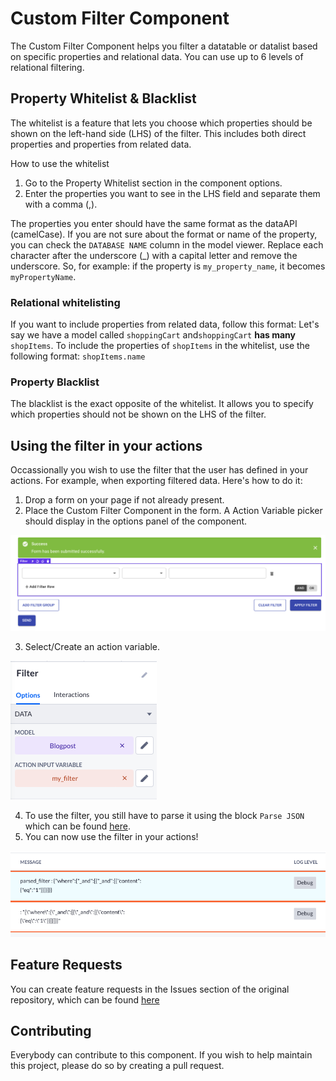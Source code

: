 # Custom Filter Component

The Custom Filter Component helps you filter a datatable or datalist based on specific properties and relational data. You can use up to 6 levels of relational filtering.

## Property Whitelist & Blacklist

The whitelist is a feature that lets you choose which properties should be shown on the left-hand side (LHS) of the filter. This includes both direct properties and properties from related data.

How to use the whitelist

1. Go to the Property Whitelist section in the component options.
2. Enter the properties you want to see in the LHS field and separate them with a comma (,).

The properties you enter should have the same format as the dataAPI (camelCase). If you are not sure about the format or name of the property, you can check the `DATABASE NAME` column in the model viewer. Replace each character after the underscore (_) with a capital letter and remove the underscore. So, for example: if the property is `my_property_name`, it becomes `myPropertyName`.

### Relational whitelisting

If you want to include properties from related data, follow this format:
Let's say we have a model called `shoppingCart` and`shoppingCart` **has many** `shopItems`. To include the properties of `shopItems` in the whitelist, use the following format:
`shopItems.name`

### Property Blacklist

The blacklist is the exact opposite of the whitelist. It allows you to specify which properties should not be shown on the LHS of the filter.

## Using the filter in your actions

Occassionally you wish to use the filter that the user has defined in your actions. For example, when exporting filtered data. Here's how to do it:
1. Drop a form on your page if not already present.
2. Place the Custom Filter Component in the form. A Action Variable picker should display in the options panel of the component.

![Filter in form](public/image.png)

3. Select/Create an action variable.

![Filter Options](public/image1.png)

4. To use the filter, you still have to parse it using the block `Parse JSON` which can be found [here](https://my.bettyblocks.com/block-store/0e2b5a6c-24ae-4f7f-9d07-10ab64c9155c).
5. You can now use the filter in your actions! 

![Logging](public/image2.png)




## Feature Requests

You can create feature requests in the Issues section of the original repository, which can be found [here](https://github.com/Betty-Services/CustomFilter/issues)

## Contributing

Everybody can contribute to this component. If you wish to help maintain this project, please do so by creating a pull request. 

